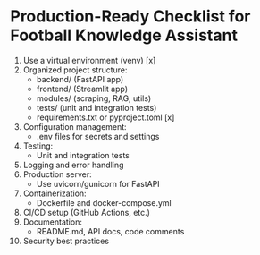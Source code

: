 # Production-Ready Checklist for Football Knowledge Assistant

1. Use a virtual environment (venv) [x]
2. Organized project structure:
   - backend/ (FastAPI app)
   - frontend/ (Streamlit app)
   - modules/ (scraping, RAG, utils)
   - tests/ (unit and integration tests)
   - requirements.txt or pyproject.toml [x]
3. Configuration management:
   - .env files for secrets and settings
4. Testing:
   - Unit and integration tests
5. Logging and error handling
6. Production server:
   - Use uvicorn/gunicorn for FastAPI
7. Containerization:
   - Dockerfile and docker-compose.yml
8. CI/CD setup (GitHub Actions, etc.)
9. Documentation:
   - README.md, API docs, code comments
10. Security best practices
